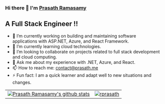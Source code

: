 

<!--
**rprasath/rprasath** is a ✨ _special_ ✨ repository because its `README.md` (this file) appears on your GitHub profile.

Here are some ideas to get you started:

- 🔭 I’m currently working on ...
- 🌱 I’m currently learning ...
- 👯 I’m looking to collaborate on ...
- 🤔 I’m looking for help with ...
- 💬 Ask me about ...
- 📫 How to reach me: ...
- 😄 Pronouns: ...
- ⚡ Fun fact: ...
-->

### Hi there 👋 I'm [Prasath Ramasamy](https://www.linkedin.com/in/prasathramasamy/)

## A Full Stack Engineer !!
- 🔭 I’m currently working on building and maintaining software applications with ASP.NET, Azure, and React Framework.
- 🌱 I’m currently learning cloud technologies.
- 👯 I’m looking to collaborate on projects related to full stack development and cloud computing.
- 💬 Ask me about my experience with .NET, Azure, and React.
- 📫 How to reach me: <contact@prasath.me>
- ⚡ Fun fact: I am a quick learner and adapt well to new situations and changes.

<table>
  <tr>
    <td>
    <a href="https://github.com/rprasath">
        <img align="center" src="https://github-readme-stats.vercel.app/api?username=rprasath&show_icons=true&count_private=true&theme=radical&icon_color=7957d5&hide_border=true" alt="Prasath Ramasamy's github stats" />
    </a>
    </td>
    <td rowspan="2">
    <a href="https://github.com/prakashn27">
        <img align="center" src="https://github-readme-stats.vercel.app/api/top-langs?username=rprasath&locale=en&show_icons=true&count_private=true&theme=radical&icon_color=7957d5&hide_border=true" alt="rprasath" />
    </a>
    </td>
  </tr>
</table>

